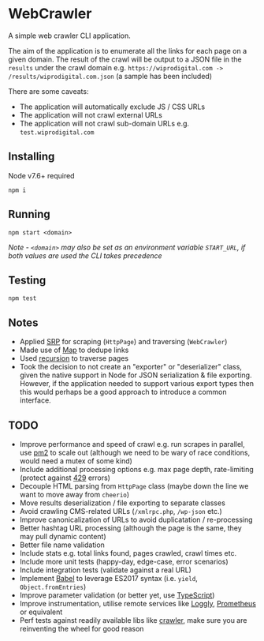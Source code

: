 # WebCrawler
A simple web crawler CLI application.

The aim of the application is to enumerate all the links for each page on a given domain. The result of the crawl will be output to a JSON file in the `results` under the crawl domain e.g. `https://wiprodigital.com -> /results/wiprodigital.com.json` (a sample has been included)

There are some caveats:

- The application will automatically exclude JS / CSS URLs
- The application will not crawl external URLs
- The application will not crawl sub-domain URLs e.g. `test.wiprodigital.com`

## Installing
Node v7.6+ required
```
npm i
```
## Running
```
npm start <domain>
```
*Note - `<domain>` may also be set as an environment variable `START_URL`, if both values are used the CLI takes precedence*

## Testing
```
npm test
```

## Notes

- Applied [SRP](https://en.wikipedia.org/wiki/Single_responsibility_principle) for scraping (`HttpPage`) and traversing (`WebCrawler`)
- Made use of [Map](https://developer.mozilla.org/en-US/docs/Web/JavaScript/Reference/Global_Objects/Map) to dedupe links
- Used [recursion](https://en.wikipedia.org/wiki/Recursion_(computer_science)) to traverse pages
- Took the decision to not create an "exporter" or "deserializer" class, given the native support in Node for JSON serialization & file exporting. However, if the application needed to support various export types then this would perhaps be a good approach to introduce a common interface.

## TODO

- Improve performance and speed of crawl e.g. run scrapes in parallel, use [pm2](https://pm2.keymetrics.io/) to scale out (although we need to be wary of race conditions, would need a mutex of some kind)
- Include additional processing options e.g. max page depth, rate-limiting (protect against [429](https://httpstatuses.com/429) errors)
- Decouple HTML parsing from `HttpPage` class (maybe down the line we want to move away from `cheerio`)
- Move results deserialization / file exporting to separate classes
- Avoid crawling CMS-related URLs (`/xmlrpc.php`, `/wp-json` etc.)
- Improve canonicalization of URLs to avoid duplicatation / re-processing
- Better hashtag URL processing (although the page is the same, they may pull dynamic content)
- Better file name validation
- Include stats e.g. total links found, pages crawled, crawl times etc.
- Include more unit tests (happy-day, edge-case, error scenarios)
- Include integration tests (validate against a real URL)
- Implement [Babel](https://babeljs.io/) to leverage ES2017 syntax (i.e. `yield`, `Object.fromEntries`)
- Improve parameter validation (or better yet, use [TypeScript](https://www.typescriptlang.org/))
- Improve instrumentation, utilise remote services like [Loggly](https://www.loggly.com/), [Prometheus](https://prometheus.io/) or equivalent
- Perf tests against readily available libs like [crawler](https://www.npmjs.com/package/crawler), make sure you are reinventing the wheel for good reason